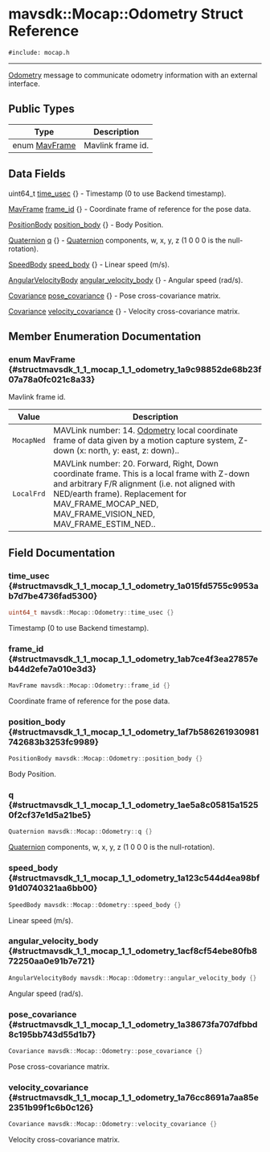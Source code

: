 # mavsdk::Mocap::Odometry Struct Reference
`#include: mocap.h`

----


[Odometry](structmavsdk_1_1_mocap_1_1_odometry.md) message to communicate odometry information with an external interface. 


## Public Types


Type | Description
--- | ---
enum [MavFrame](#structmavsdk_1_1_mocap_1_1_odometry_1a9c98852de68b23f07a78a0fc021c8a33) | Mavlink frame id.

## Data Fields


uint64_t [time_usec](#structmavsdk_1_1_mocap_1_1_odometry_1a015fd5755c9953ab7d7be4736fad5300) {} - Timestamp (0 to use Backend timestamp).

[MavFrame](structmavsdk_1_1_mocap_1_1_odometry.md#structmavsdk_1_1_mocap_1_1_odometry_1a9c98852de68b23f07a78a0fc021c8a33) [frame_id](#structmavsdk_1_1_mocap_1_1_odometry_1ab7ce4f3ea27857eb44d2efe7a010e3d3) {} - Coordinate frame of reference for the pose data.

[PositionBody](structmavsdk_1_1_mocap_1_1_position_body.md) [position_body](#structmavsdk_1_1_mocap_1_1_odometry_1af7b586261930981742683b3253fc9989) {} - Body Position.

[Quaternion](structmavsdk_1_1_mocap_1_1_quaternion.md) [q](#structmavsdk_1_1_mocap_1_1_odometry_1ae5a8c05815a15250f2cf37e1d5a21be5) {} - [Quaternion](structmavsdk_1_1_mocap_1_1_quaternion.md) components, w, x, y, z (1 0 0 0 is the null-rotation).

[SpeedBody](structmavsdk_1_1_mocap_1_1_speed_body.md) [speed_body](#structmavsdk_1_1_mocap_1_1_odometry_1a123c544d4ea98bf91d0740321aa6bb00) {} - Linear speed (m/s).

[AngularVelocityBody](structmavsdk_1_1_mocap_1_1_angular_velocity_body.md) [angular_velocity_body](#structmavsdk_1_1_mocap_1_1_odometry_1acf8cf54ebe80fb872250aa0e91b7e721) {} - Angular speed (rad/s).

[Covariance](structmavsdk_1_1_mocap_1_1_covariance.md) [pose_covariance](#structmavsdk_1_1_mocap_1_1_odometry_1a38673fa707dfbbd8c195bb743d55d1b7) {} - Pose cross-covariance matrix.

[Covariance](structmavsdk_1_1_mocap_1_1_covariance.md) [velocity_covariance](#structmavsdk_1_1_mocap_1_1_odometry_1a76cc8691a7aa85e2351b99f1c6b0c126) {} - Velocity cross-covariance matrix.


## Member Enumeration Documentation


### enum MavFrame {#structmavsdk_1_1_mocap_1_1_odometry_1a9c98852de68b23f07a78a0fc021c8a33}


Mavlink frame id.


Value | Description
--- | ---
<span id="structmavsdk_1_1_mocap_1_1_odometry_1a9c98852de68b23f07a78a0fc021c8a33aa596c29912446dcd690daf29d1ca68af"></span> `MocapNed` | MAVLink number: 14. [Odometry](structmavsdk_1_1_mocap_1_1_odometry.md) local coordinate frame of data given by a motion capture system, Z-down (x: north, y: east, z: down).. 
<span id="structmavsdk_1_1_mocap_1_1_odometry_1a9c98852de68b23f07a78a0fc021c8a33a4feb9efb49990fff5a73858673d7ffde"></span> `LocalFrd` | MAVLink number: 20. Forward, Right, Down coordinate frame. This is a local frame with Z-down and arbitrary F/R alignment (i.e. not aligned with NED/earth frame). Replacement for MAV_FRAME_MOCAP_NED, MAV_FRAME_VISION_NED, MAV_FRAME_ESTIM_NED.. 

## Field Documentation


### time_usec {#structmavsdk_1_1_mocap_1_1_odometry_1a015fd5755c9953ab7d7be4736fad5300}

```cpp
uint64_t mavsdk::Mocap::Odometry::time_usec {}
```


Timestamp (0 to use Backend timestamp).


### frame_id {#structmavsdk_1_1_mocap_1_1_odometry_1ab7ce4f3ea27857eb44d2efe7a010e3d3}

```cpp
MavFrame mavsdk::Mocap::Odometry::frame_id {}
```


Coordinate frame of reference for the pose data.


### position_body {#structmavsdk_1_1_mocap_1_1_odometry_1af7b586261930981742683b3253fc9989}

```cpp
PositionBody mavsdk::Mocap::Odometry::position_body {}
```


Body Position.


### q {#structmavsdk_1_1_mocap_1_1_odometry_1ae5a8c05815a15250f2cf37e1d5a21be5}

```cpp
Quaternion mavsdk::Mocap::Odometry::q {}
```


[Quaternion](structmavsdk_1_1_mocap_1_1_quaternion.md) components, w, x, y, z (1 0 0 0 is the null-rotation).


### speed_body {#structmavsdk_1_1_mocap_1_1_odometry_1a123c544d4ea98bf91d0740321aa6bb00}

```cpp
SpeedBody mavsdk::Mocap::Odometry::speed_body {}
```


Linear speed (m/s).


### angular_velocity_body {#structmavsdk_1_1_mocap_1_1_odometry_1acf8cf54ebe80fb872250aa0e91b7e721}

```cpp
AngularVelocityBody mavsdk::Mocap::Odometry::angular_velocity_body {}
```


Angular speed (rad/s).


### pose_covariance {#structmavsdk_1_1_mocap_1_1_odometry_1a38673fa707dfbbd8c195bb743d55d1b7}

```cpp
Covariance mavsdk::Mocap::Odometry::pose_covariance {}
```


Pose cross-covariance matrix.


### velocity_covariance {#structmavsdk_1_1_mocap_1_1_odometry_1a76cc8691a7aa85e2351b99f1c6b0c126}

```cpp
Covariance mavsdk::Mocap::Odometry::velocity_covariance {}
```


Velocity cross-covariance matrix.

